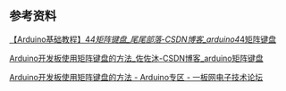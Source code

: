 





## 参考资料

[【Arduino基础教程】4*4矩阵键盘_尾尾部落-CSDN博客_arduino4*4矩阵键盘](https://blog.csdn.net/weiwei121451070/article/details/80971719)

[Arduino开发板使用矩阵键盘的方法_佐佐沐-CSDN博客_arduino矩阵键盘](https://blog.csdn.net/woshi_ziyu/article/details/82319013)

[Arduino开发板使用矩阵键盘的方法 - Arduino专区 - 一板网电子技术论坛](https://www.yiboard.com/thread-912-1-1.html)

